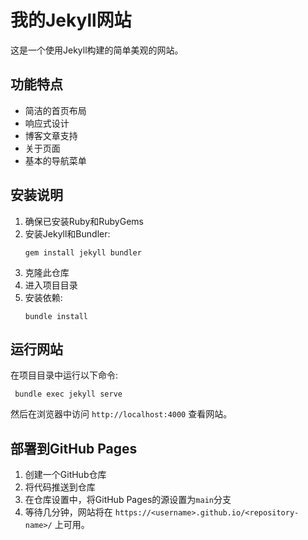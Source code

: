 # 我的Jekyll网站

这是一个使用Jekyll构建的简单美观的网站。

## 功能特点

- 简洁的首页布局
- 响应式设计
- 博客文章支持
- 关于页面
- 基本的导航菜单

## 安装说明

1. 确保已安装Ruby和RubyGems
2. 安装Jekyll和Bundler:
   ```
   gem install jekyll bundler
   ```
3. 克隆此仓库
4. 进入项目目录
5. 安装依赖:
   ```
   bundle install
   ```

## 运行网站

在项目目录中运行以下命令:

```
 bundle exec jekyll serve
```

然后在浏览器中访问 `http://localhost:4000` 查看网站。

## 部署到GitHub Pages

1. 创建一个GitHub仓库
2. 将代码推送到仓库
3. 在仓库设置中，将GitHub Pages的源设置为`main`分支
4. 等待几分钟，网站将在 `https://<username>.github.io/<repository-name>/` 上可用。
